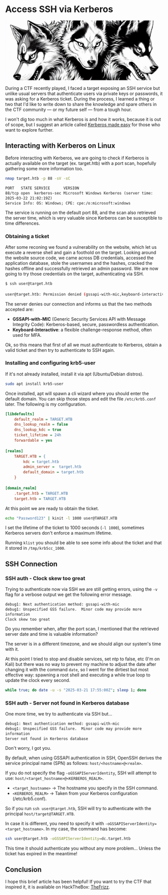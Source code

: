 # Access SSH via Kerberos

![](assets/images/cerberus.jpeg)

During a CTF recently played, I faced a target exposing an SSH service but unlike usual servers that authenticate users via private keys or passwords, it was asking for a Kerberos ticket. During the process, I learned a thing or two that I'd like to write down to share the knowledge and spare others in the CTF community — or my future self — from a tough hour.

I won't dig too much in what Kerberos is and how it works, because it is out of scope, but I suggest an article called [Kerberos made easy](https://www.vanimpe.eu/2017/05/26/kerberos-made-easy/) for those who want to explore further.

## Interacting with Kerberos on Linux

Before interacting with Kerberos, we are going to check if Kerberos is actually available on the target (ex. target.htb) with a port scan, hopefully gathering some more information too.

```sh
nmap target.htb -p 88 -sV -sC
```

```
PORT   STATE SERVICE      VERSION
88/tcp open  kerberos-sec Microsoft Windows Kerberos (server time: 2025-03-22 21:02:19Z)
Service Info: OS: Windows; CPE: cpe:/o:microsoft:windows
```

The service is running on the default port 88, and the scan also retrieved the server time, which is very valuable since Kerberos can be susceptible to time differences.

### Obtaining a ticket

After some reconing we found a vulnerability on the website, which let us execute a reverse shell and gain a foothold on the target. Looking around the website source code, we came across DB credentials, accessed the application database, stole the usernames and the hashes, cracked the hashes offline and successfully retrieved an admin password. We are now going to try those credentials on the target, authenticating via SSH.

```sh
$ ssh user@target.htb

user@target.htb: Permission denied (gssapi-with-mic,keyboard-interactive).
```

The server denies our connection and informs us that the two methods accepted are:

- **GSSAPI-with-MIC** (Generic Security Services API with Message Integrity Code): Kerberos-based, secure, passwordless authentication.
- **Keyboard-Interactive**: a flexible challenge-response method, often used for MFA.

Ok, so this means that first of all we must authenticate to Kerberos, obtain a valid ticket and then try to authenticate to SSH again.

### Installing and configuring krb5-user

If it's not already installed, install it via apt (Ubuntu/Debian distros).

```sh
sudo apt install krb5-user
```

Once installed, apt will spawn a cli wizard where you should enter the default domain. You can skip those steps and edit the file `/etc/krb5.conf` later. The following is my configuration.

```ini
[libdefaults]
    default_realm = TARGET.HTB
    dns_lookup_realm = false
    dns_lookup_kdc = true
    ticket_lifetime = 24h
    forwardable = yes

[realms]
    TARGET.HTB = {
        kdc = target.htb
        admin_server =  target.htb
        default_domain = target.htb
    }

[domain_realm]
    .target.htb = TARGET.HTB
    target.htb = TARGET.HTB
```

At this point we are ready to obtain the ticket.

```sh
echo "Password123" | kinit -l 1000 user@TARGET.HTB
```

I set the lifetime of the ticket to 1000 seconds (`-l 1000`), sometimes Kerberos servers don't enforce a maximum lifetime.

Running `klist` you should be able to see some info about the ticket and that it stored in `/tmp/krb5cc_1000`.

## SSH Connection

### SSH auth - Clock skew too great

Trying to authenticate now via SSH we are still getting errors, using the `-v` flag for a verbose output we get the following error message.

    debug1: Next authentication method: gssapi-with-mic
    debug1: Unspecified GSS failure.  Minor code may provide more information
    Clock skew too great

Do you remember when, after the port scan, I mentioned that the retrieved server date and time is valuable information?

The server is in a different timezone, and we should align our system's time with it.

At this point I tried to stop and disable services, set ntp to false, etc (I'm on Kali) but there was no way to prevent my machine to adjust the date after changing it with the command `date`, so I went for the dirtiest but most effective way: spawning a root shell and executing a while true loop to update the clock every second.

```sh
while true; do date -u -s "2025-03-21 17:55:00Z"; sleep 1; done
```

### SSH auth - Server not found in Kerberos database

One more time, we try to authenticate via SSH but...

    debug1: Next authentication method: gssapi-with-mic
    debug1: Unspecified GSS failure.  Minor code may provide more information
    Server not found in Kerberos database

Don't worry, I got you. 

By default, when using GSSAPI authentication in SSH, OpenSSH derives the service principal name (SPN) as follows: `host/<hostname>@<realm>`.

If you do not specify the flag `-oGSSAPIServerIdentity`, SSH will attempt to use: `host/<target_hostname>@<KERBEROS_REALM>`.

- `<target_hostname>` → The hostname you specify in the SSH command.
- `<KERBEROS_REALM>` → Taken from your Kerberos configuration (/etc/krb5.conf).

So if you run `ssh user@target.htb`, SSH will try to authenticate with the principal `host/target@TARGET.HTB`.

In case it is different, you need to specify it with `-oGSSAPIServerIdentity=<target_hostname>`. In my case, the command has become:

```sh
ssh user@target.htb -oGSSAPIServerIdentity=dc.target.htb
```

This time it should authenticate you without any more problem... Unless the ticket has expired in the meantime!

## Conclusion

I hope this brief article has been helpful! If you want to try the CTF that inspired it, it is available on HackTheBox: [TheFrizz](https://app.hackthebox.com/machines/652).